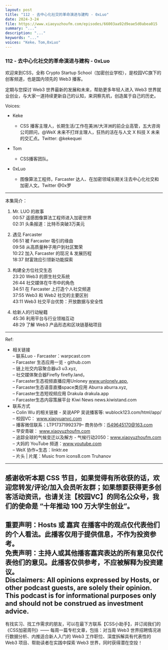 ```yaml
---
layout: post
title: "112 - 去中心化社交的革命演进与建构 - 0xLuo"
date: 2024-3-24
file: https://www.xiaoyuzhoufm.com/episodes/66003aa92d9eae5d0abea015
summary: "..."
description: "..."
keywords: "..."
voices: "Keke，Tom,0xLuo"
---
```


### 112 - 去中心化社交的革命演进与建构 - 0xLuo

欢迎来到CSS，全称 Crypto Startup School（加密创业学校），是校园VC旗下的创客频道，也是国内领先的 Web3 播客。  

定期与您探讨 Web3 世界最新的发展和未来，帮助更多年轻人进入 Web3 世界就业创业，与大家一道持续更新自己的认知，来洞察先机，创造属于自己的历史。  

Voices:  

- Keke  
  + CSS 播客主理人，长期生活/工作在美洲/大洋洲的前企业高管，五大咨询公司顾问，@WeX 未来不打烊主理人，狂热的活在与人文 X 科技 X 未来的交汇点。Twitter: @kekequei  

- Tom  
  +  CSS播客团队。  

- 0xLuo  
  +  图像算法工程师，Farcaster 达人、在加密领域长期关注去中心化社交和加密人文。Twitter @0x罗  
---------------------------------------------------  
本集简介：  
1. Mr. LUO 的故事  
00:57 遥感图像算法工程师进入加密世界  
02:31 头条报道：比特币突破3万美元  

2. 遇见 Farcaster  
06:51 被 Farcaster 吸引的缘由  
09:58 从高质量种子用户到社区繁荣  
10:22 加入 Farcaster 的现况 & 发展历程  
18:37 财富效应引领新功能探索  

3. 构建全方位社交生态  
23:20 Web3 的原生社交系统  
26:44 社交媒体在牛市中的角色  
34:51 在 Farcaster 上打造个人社交频道  
37:55 Web3 和 Web2 社交的主要区别  
43:11 Web3 社交平台优势：开放数据与安全性  

4. 给新人的行动秘籍  
45:36 利用平台与行业领袖互动  
48:29 了解 Web3 产品形态和区块链基础项目  
---------------------------------------------------  
Ref:  
  + 相关链接  
– 联系Luo - Farcaster：warpcast.com  
– Farcaster 生态应用一览 - github.com  
– 链上社交内容聚合器u3 u3.xyz,  
– 社交媒体聚合器Firefly firefly.land，  
– Farcaster生态视频直播应用Unloney www.unlonely.app,  
– Farcaster生态语音直播space类应用 Aburra aburra.xyz,  
– Farcaster生态短视频应用 Drakula drakula.app  
– Farcaster生态内容策展平台 Kiwi News news.kiwistand.com  
  + 联系方式  
– Colin Wu 的相关链接 - 吴说APP 吴说播客等: wublock123.com/html/app/  
– 校园VC： www.xiaoyuanvc.com  
– 播客微信联系：LTP17371992379– 商务协作：l549645170@163.com  
– 早安青碳： www.xiaoyuzhoufm.com  
– 追踪全球的气候变迁以及解方 - 气候行动2050：www.xiaoyuzhoufm.com  
– 大妈的 YouTube 频道：www.youtube.com  
– WeX 协作+生态：linktr.ee  
– 片头 | 片尾：Music from icons8.com Truhanov  
---------------------------------------------------  
感谢收听本期 CSS 节目，如果觉得有所收获的话，欢迎您转发/评论/加入会员听友群；如果想要获得更多创客活动资讯，也请关注【校园VC】的同名公众号，我们的使命是 “十年推动 100 万大学生创业”。  
---------------------------------------------------  
重要声明：Hosts 或 嘉宾 在播客中的观点仅代表他们的个人看法。此播客仅用于提供信息，不作为投资参考。   
免责声明：主持人或其他播客嘉宾表达的所有意见仅代表他们的意见。此播客仅供参考，不应被解释为投资建议。  
Disclaimers: All opinions expressed by Hosts, or other podcast guests, are solely their opinion. This podcast is for informational purposes only and should not be construed as investment advice.  
---------------------------------------------------  
有找实习、找工作需求的朋友，可以在最下方联系【CSS小助手】，并订阅我们的《CSS加密周刊》—— 每周一篇专栏文章，包括：对当周 Web3 世界招聘情况进行数据分析、内推适合新人入门的 Web3 工作职位、深度拆解具有代表性的 Web3 项目、帮助读者在实践中探索 Web3 世界，同时获得潜在空投！
